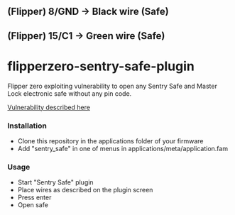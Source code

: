 ## (Flipper) 8/GND -> Black wire (Safe)
## (Flipper) 15/C1 -> Green wire (Safe)

# flipperzero-sentry-safe-plugin

Flipper zero exploiting vulnerability to open any Sentry Safe and Master Lock electronic safe without any pin code.

[Vulnerability described here](https://github.com/H4ckd4ddy/bypass-sentry-safe)

### Installation

- Clone this repository in the applications folder of your firmware
- Add "sentry_safe" in one of menus in applications/meta/application.fam

### Usage

- Start "Sentry Safe" plugin
- Place wires as described on the plugin screen
- Press enter
- Open safe
